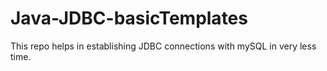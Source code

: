 # Java-JDBC-basicTemplates
This repo helps in establishing JDBC connections with mySQL in very less time.
